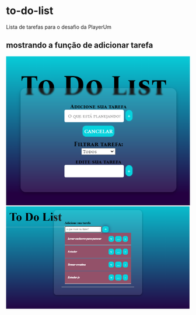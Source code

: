 # to-do-list
Lista de tarefas para o desafio da PlayerUm
## mostrando a função de adicionar tarefa 
<img src="./html-css/img/todolist.png">
<img src="./img/todoList-2.png">
